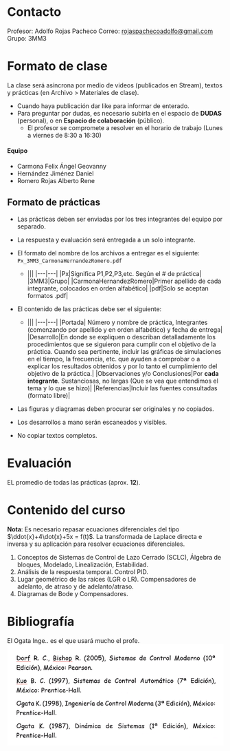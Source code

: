 # Contacto
Profesor: Adolfo Rojas Pacheco
Correo: rojaspachecoadolfo@gmail.com
Grupo: 3MM3

# Formato de clase
La clase será asíncrona por medio de videos (publicados en Stream), textos y prácticas (en Archivo > Materiales de clase).

* Cuando haya publicación dar like para informar de enterado.
* Para preguntar por dudas, es necesario subirla en el espacio de **DUDAS** (personal), o en **Espacio de colaboración** (público).
	* El profesor se compromete a resolver en el horario de trabajo (Lunes a viernes de 8:30 a 16:30)

#### Equipo
- Carmona Felix Ángel Geovanny
- Hernández Jiménez Daniel
- Romero Rojas Alberto Rene

## Formato de prácticas

* Las prácticas deben ser enviadas por los tres integrantes del equipo por separado.
* La respuesta y evaluación será entregada a un solo integrante.
* El formato del nombre de los archivos a entregar es el siguiente: `Px_3MM3_CarmonaHernandezRomero.pdf`
	* |||
	|---|---|
	|Px|Significa P1,P2,P3,etc. Según el # de práctica|
	|3MM3|Grupo|
	|CarmonaHernandezRomero|Primer apellido de cada integrante, colocados en orden alfabético|
	|pdf|Solo se aceptan formatos .pdf|
	
	
* El contenido de las prácticas debe ser el siguiente:
	* |||
	|---|---|
	|Portada| Número y nombre de práctica, Integrantes (comenzando por apellido y en orden alfabético) y fecha de entrega|
	|Desarrollo|En donde se expliquen o describan detalladamente los procedimientos que se siguieron para cumplir con el objetivo de la práctica. Cuando sea pertinente, incluir las gráficas de simulaciones en el tiempo, la frecuencia, etc. que ayuden a comprobar o a explicar los resultados obtenidos y por lo tanto el cumplimiento del objetivo de la práctica.|
	|Observaciones y/o Conclusiones|Por **cada integrante**. Sustanciosas, no largas (Que se vea que entendimos el tema y lo que se hizo)|
	|Referencias|Incluir las fuentes consultadas (formato libre)|
* Las figuras y diagramas deben procurar ser originales y no copiados.
* Los desarrollos a mano serán escaneados y visibles.
* No copiar textos completos.

# Evaluación
EL promedio de todas las prácticas (aprox. **12**).

# Contenido del curso
**Nota**: Es necesario repasar ecuaciones diferenciales del tipo $\ddot{x}+4\dot{x}+5x = f(t)$. La transformada de Laplace directa e inversa y su aplicación para resolver ecuaciones diferenciales.

1. Conceptos de Sistemas de Control de Lazo Cerrado (SCLC), Álgebra de bloques, Modelado, Linealización, Estabilidad.
2. Análisis de la respuesta temporal. Control PID.
3. Lugar geométrico de las raíces (LGR o LR). Compensadores de adelanto, de atraso y de adelanto/atraso.
4. Diagramas de Bode y Compensadores.

# Bibliografía
El Ogata Inge.. es el que usará mucho el profe.
![f293b34fa60bbfd7ccc33419633e4f09.png](../../../img/03b9ba9b83a7403898e597679f4438e6.png)